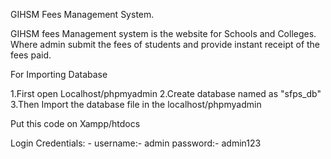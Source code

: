 GIHSM Fees Management System.

GIHSM fees Management system is the website for Schools and Colleges. Where admin submit the fees of students and provide instant receipt of the fees paid.


For Importing Database

1.First open Localhost/phpmyadmin
2.Create database named as "sfps_db"
3.Then Import the database file in the localhost/phpmyadmin

Put this code on Xampp/htdocs

Login Credentials: -
username:- admin
password:- admin123
 
